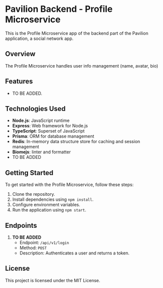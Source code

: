 # Pavilion Backend - Profile Microservice

This is the Profile Microservice app of the backend part of the Pavilion application, a social network app.

## Overview

The Profile Microservice handles user info management (name, avatar, bio)

## Features

- TO BE ADDED.

## Technologies Used

- **Node.js**: JavaScript runtime
- **Express**: Web framework for Node.js
- **TypeScript**: Superset of JavaScript
- **Prisma**: ORM for database management
- **Redis**: In-memory data structure store for caching and session management
- **Biomejs**: linter and formatter
- TO BE ADDED

## Getting Started

To get started with the Profile Microservice, follow these steps:

1. Clone the repository.
2. Install dependencies using `npm install`.
3. Configure environment variables.
4. Run the application using `npm start`.

## Endpoints

1. **TO BE ADDED**
   - Endpoint: `/api/v1/login`
   - Method: `POST`
   - Description: Authenticates a user and returns a token.


## License

This project is licensed under the MIT License.